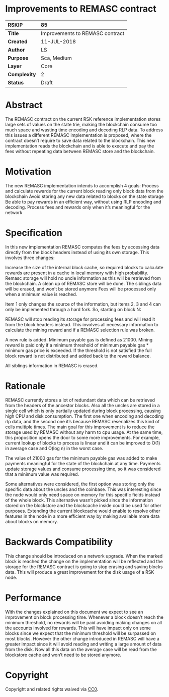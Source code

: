 #  **Improvements to REMASC contract**  

| RSKIP          | 85                              |
| :------------- | :-----------------------------  |
| **Title**      | Improvements to REMASC contract |
| **Created**    | 11-JUL-2018                     |
| **Author**     | LS                              |
| **Purpose**    | Sca, Medium                     |
| **Layer**      | Core                            |
| **Complexity** | 2                               |
| **Status**     | Draft                           |

# Abstract

The REMASC contract on the current RSK reference implementation stores large sets of values on the state trie, making the blockchain consume too much space and wasting time encoding and decoding RLP data. To address this issues a different REMASC implementation is proposed, where the contract doesn’t require to save data related to the blockchain. This new implementation reads the blockchain and is able to execute and pay the fees without repeating data between REMASC store and the blockchain. 

# Motivation

The new REMASC implementation intends to accomplish 4 goals:
Process and calculate rewards for the current block reading only block data from the blockchain
Avoid storing any new data related to blocks on the state storage
Be able to pay rewards in an efficient way, without using RLP encoding and decoding.
Process fees and rewards only when it’s meaningful for the network

# Specification

In this new implementation REMASC computes the fees by accessing data directly from the block headers instead of using its own storage. This involves three changes:

Increase the size of the internal block cache, so required blocks to calculate rewards are present in a cache in local memory with high probability. 
Remasc storage will hold no uncle information as this will be retrieved from the blockchain.
A clean up of REMASC store will be done. The siblings data will be erased, and won’t be stored anymore
Fees will be processed only when a minimum value is reached.

Item 1 only changes the source of the information, but items 2, 3 and 4 can only be implemented through a hard fork.
So, starting on block N:

REMASC will stop reading its storage for processing fees and will read it from the block headers instead. This involves all necessary information to calculate the mining reward and if a REMASC selection rule was broken. 

A new rule is added. Minimum payable gas is defined as 21000. Mining reward is paid only if a minimum threshold of minimum payable gas * minimum gas price is exceeded. If the threshold is not satisfied the full block reward is not distributed and added back to the reward balance.

All siblings information in REMASC is erased.

# Rationale

REMASC currently stores a lot of redundant data which can be retrieved from the headers of the ancestor blocks. Also all the uncles are stored in a single cell which is only partially updated during block processing, causing high CPU and disk consumption. The first one when encoding and decoding rlp data, and the second one it’s because REMASC reserializes this kind of cells multiple times.
The main goal for this improvement is to reduce the storage used by REMASC without any harm to cpu usage. At the same time, this proposition opens the door to some more improvements. For example, current lookup of blocks to process is linear and it can be improved to O(1) in average case and O(log n) in the worst case.

The value of 21000 gas for the minimum payable gas was added to make payments meaningful for the state of the blockchain at any time. Payments update storage values and consume processing time, so it was considered that a minimum value was required.

Some alternatives were considered, the first option was storing only the specific data about the uncles and the coinbase. This was interesting since the node would only need space on memory for this specific fields instead of the whole block. This alternative wasn’t picked since the information stored on the blockstore and the blockcache inside could be used for other purposes. Extending the current blockcache would enable to resolve other features in the node in a more efficient way by making available more data about blocks on memory.

# Backwards Compatibility

This change should be introduced on a network upgrade. When the marked block is reached the change on the implementation will be reflected and the storage for the REMASC contract is going to stop erasing and saving blocks data. This will produce a great improvement for the disk usage of a RSK node.

# Performance

With the changes explained on this document we expect to see an improvement on block processing time. Whenever a block doesn’t reach the minimum threshold, no rewards will be paid avoiding making changes on all the accounts involved for rewards. This will have impact only on some blocks since we expect that the minimum threshold will be surpassed on most blocks. However the other change introduced in REMASC will have a greater impact since it will avoid reading and writing a large amount of data from the disk. Now all this data on the average case will be read from the blockstore cache and won’t need to be stored anymore.

# **Copyright**

Copyright and related rights waived via [CC0](https://creativecommons.org/publicdomain/zero/1.0/).